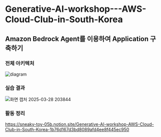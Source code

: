 # Generative-AI-workshop---AWS-Cloud-Club-in-South-Korea
## Amazon Bedrock Agent를 이용하여 Application 구축하기

### 전체 아키텍처
![diagram](https://github.com/user-attachments/assets/2082078c-fb2b-440c-a779-f5b49535dcb1)

### 실습 결과
![화면 캡처 2025-03-28 203844](https://github.com/user-attachments/assets/e369613c-29e5-4472-8601-10f91a88829e)

### 활동 정리
https://sneaky-toy-05b.notion.site/Generative-AI-workshop-AWS-Cloud-Club-in-South-Korea-1b76d167d3bd8089afd4ee8f445ec950
